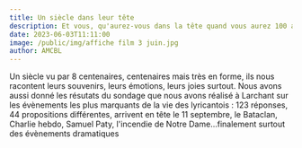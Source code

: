 ```yaml
---
title: Un siècle dans leur tête
description: Et vous, qu'aurez-vous dans la tête quand vous aurez 100 ans ? Les centenaires rencontrés par Jean-Michel Djian, réalisateur, nous racontent
date: 2023-06-03T11:11:00
image: /public/img/affiche film 3 juin.jpg
author: AMCBL
---
```

Un siècle vu par 8 centenaires, centenaires mais très en forme, ils nous racontent leurs souvenirs, leurs émotions, leurs joies surtout. Nous avons aussi donné les résutats du sondage que nous avons réalisé à Larchant sur les évènements les plus marquants de la vie des lyricantois : 123 réponses, 44 propositions différentes, arrivent en tête le 11 septembre, le Bataclan, Charlie hebdo, Samuel Paty, l'incendie de Notre Dame...finalement surtout des évènements dramatiques
